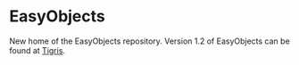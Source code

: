 EasyObjects
===========

New home of the EasyObjects repository. Version 1.2 of EasyObjects can be found at [Tigris](https://easyobjects.tigris.org).

